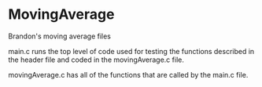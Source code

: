 MovingAverage
=============

Brandon's moving average files

main.c runs the top level of code used for testing the functions described in the header file and coded in the 
movingAverage.c file.

movingAverage.c has all of the functions that are called by the main.c file.
